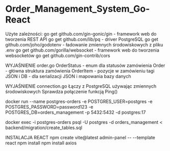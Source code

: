 # Order_Management_System_Go-React


Użyte zależności:
go get github.com/gin-gonic/gin         - framework web do tworzenia REST API
go get github.com/lib/pq                - driver PostgreSQL
go get github.com/joho/godotenv         - ładowanie zmiennych środowiskowych z pliku .env
go get github.com/gorilla/websocket     - framework web do tworzenia websocketów
go get github.com/gin-contrib/cors




WYJAŚNIENIE     order.go
OrderStatus - enum dla statusów zamówienia
Order - główna struktura zamówienia
OrderItem - pozycje w zamówieniu
tagi JSON i DB - dla serializacji JSON i mapowania bazy danych

WYJAŚNIENIE     connection.go
Łączy z PostgreSQL używając zmiennych środowiskowych
Sprawdza połączenie funkcją Ping()



docker run --name postgres-orders -e POSTGRES_USER=postgres -e POSTGRES_PASSWORD=password123 -e POSTGRES_DB=orders_management -p 5432:5432 -d postgres:17


docker exec -i postgres-orders psql -U postgres -d orders_management < backend/migration/create_tables.sql




INSTALACJA REACT
npm create vite@latest admin-panel -- --template react
npm install
npm install axios